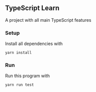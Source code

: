 ## TypeScript Learn

A project with all main TypeScript features

### Setup

Install all dependencies with

    yarn install

### Run

Run this program with 

    yarn run test
    
    
